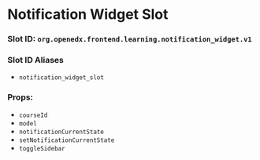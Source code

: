 # Notification Widget Slot

### Slot ID: `org.openedx.frontend.learning.notification_widget.v1`

### Slot ID Aliases
* `notification_widget_slot`

### Props:
* `courseId`
* `model`
* `notificationCurrentState`
* `setNotificationCurrentState`
* `toggleSidebar`
